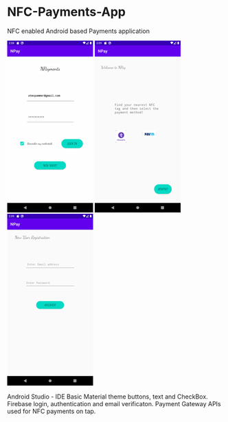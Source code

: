 # NFC-Payments-App
NFC enabled Android based Payments application


![UI](https://github.com/xadityax/NFC-Payments-App/blob/master/home.png) ![UI](https://github.com/xadityax/NFC-Payments-App/blob/master/Screenshot_1587242370.png) ![UI](https://github.com/xadityax/NFC-Payments-App/blob/master/Screenshot_1587242389.png)


Android Studio - IDE
Basic Material theme buttons, text and CheckBox.
Firebase login, authentication and email verificaton.
Payment Gateway APIs used for NFC payments on tap.
